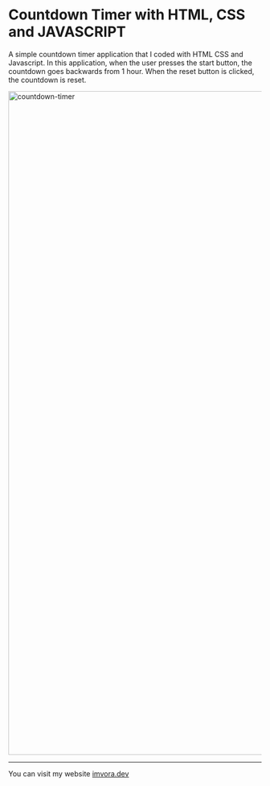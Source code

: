 # Countdown Timer with HTML, CSS and JAVASCRIPT

A simple countdown timer application that I coded with HTML CSS and Javascript. In this application, when the user presses the start button, the countdown goes backwards from 1 hour. When the reset button is clicked, the countdown is reset.

<img width="1320" alt="countdown-timer" src="https://github.com/aligunesv/100projects100day/assets/82121296/cd97176f-5bc5-4a67-a2b0-6e195fdf43e2">

----

You can visit my website [imvora.dev](https://www.imvora.dev)
